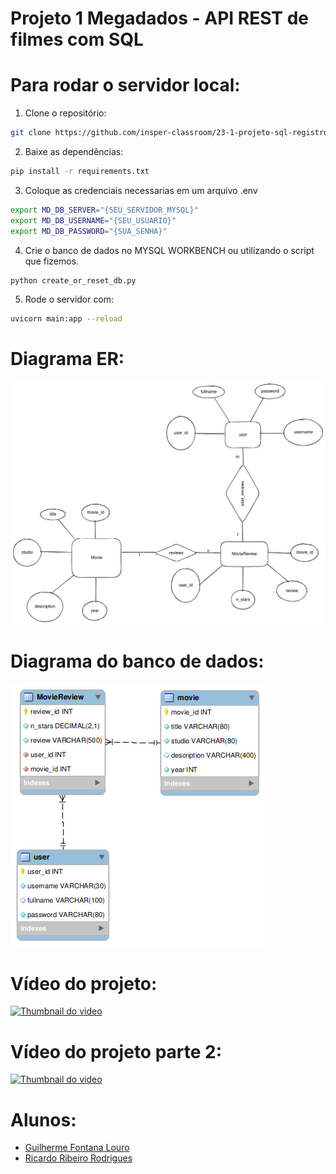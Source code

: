 # Projeto 1 Megadados - API REST de filmes com SQL

# Para rodar o servidor local:
1. Clone o repositório: 
```sh 
git clone https://github.com/insper-classroom/23-1-projeto-sql-registrogeral
```
2. Baixe as dependências: 
```sh 
pip install -r requirements.txt
```
3. Coloque as credenciais necessarias em um arquivo .env
```sh
export MD_DB_SERVER="{SEU_SERVIDOR_MYSQL}"
export MD_DB_USERNAME="{SEU_USUARIO}"
export MD_DB_PASSWORD="{SUA_SENHA}" 
```
4. Crie o banco de dados no MYSQL WORKBENCH ou utilizando o script que fizemos.
```sh
python create_or_reset_db.py
```
5. Rode o servidor com: 
```sh
uvicorn main:app --reload
```

# Diagrama ER:

![Diagrama ER](diagrama_er.png "Diagrama ER")

# Diagrama do banco de dados:

![Diagrama do banco de dados](diagrama.png "Diagrama")


# Vídeo do projeto:

[![Thumbnail do video](http://img.youtube.com/vi/_TvoIRiWiOU/0.jpg)](https://youtu.be/_TvoIRiWiOU "Demonstração da API")

# Vídeo do projeto parte 2:

[![Thumbnail do video](http://img.youtube.com/vi/y4ZxlYrwkDI/0.jpg)](https://www.youtube.com/watch?v=y4ZxlYrwkDI "Demonstração da API com ORM")

# Alunos:
- [Guilherme Fontana Louro](https://github.com/guifl2001)
- [Ricardo Ribeiro Rodrigues](https://github.com/RicardoRibeiroRodrigues)
